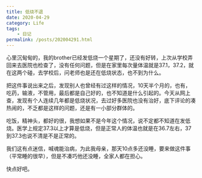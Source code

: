 ```yaml
---
title: 低烧不退
date: 2020-04-29
category: Life
tags:
    - 日记
permalink: /posts/202004291.html
---
```


心里沉甸甸的，我的brother已经发低烧一个星期了，还没有好转，上次从学校弄回来去医院也检查了，没有任何问题，但是在家里每次量体温就是37.1，37.2，就在这两个碰，去学校后，问老师也是还在低烧状态，也不到为什么。

把这件事说出来之后，发现别人也曾经有过这样的情况，10天半个月的，也有，吃药，输液，不管用，最后都是自己好的，也不知道是什么引起的。今天从网上查，发现有个人连续几年都是低烧状况，去过好多医院也没有治好，底下评论的凑热闹的，不乏都是这样的问题，还是有一小部分群体的。

吃饭，精神头，都好的很，我想如果不是今年这个情况，说不定都不知道在发低烧。医学上规定37.3以上才算是低烧，但是正常人的体温也就是在36.7左右，37到37.3也说不清是不是正常的。

我们这有点迷信，喊魂能治病，为此我母亲，那天10点多还没睡，要来做这件事（平常睡的很早），但是不凑巧他还没睡，全家人都在担心。

快点好吧。